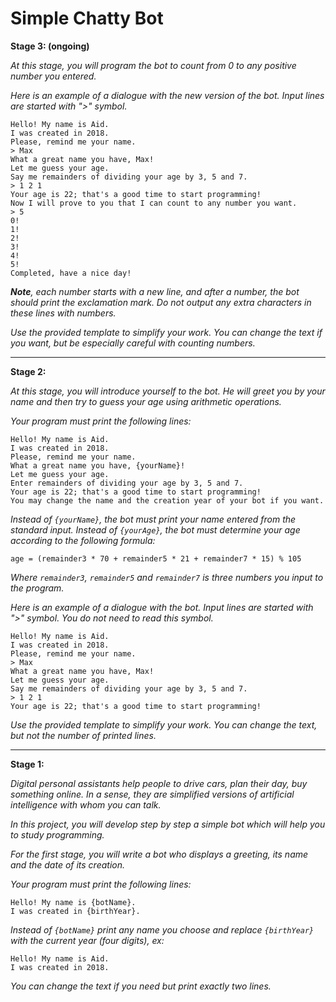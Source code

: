# Simple Chatty Bot

**Stage 3: (ongoing)**

_At this stage, you will program the bot to count from 0 to any positive number you entered._

_Here is an example of a dialogue with the new version of the bot. Input lines are started with ">" symbol._

```
Hello! My name is Aid.
I was created in 2018.
Please, remind me your name.
> Max
What a great name you have, Max!
Let me guess your age.
Say me remainders of dividing your age by 3, 5 and 7.
> 1 2 1
Your age is 22; that's a good time to start programming!
Now I will prove to you that I can count to any number you want.
> 5
0!
1!
2!
3!
4!
5!
Completed, have a nice day!
```

_**Note**, each number starts with a new line, and after a number, the bot should print the exclamation mark. Do not output any extra characters in these lines with numbers._

_Use the provided template to simplify your work. You can change the text if you want, but be especially careful with counting numbers._
***

**Stage 2:**

_At this stage, you will introduce yourself to the bot. He will greet you by your name and then try to guess your age using arithmetic operations._

_Your program must print the following lines:_

```
Hello! My name is Aid.
I was created in 2018.
Please, remind me your name.
What a great name you have, {yourName}!
Let me guess your age.
Enter remainders of dividing your age by 3, 5 and 7.
Your age is 22; that's a good time to start programming!
You may change the name and the creation year of your bot if you want.
```

_Instead of `{yourName}`, the bot must print your name entered from the standard input. Instead of `{yourAge}`, the bot must determine your age according to the following formula:_

```
age = (remainder3 * 70 + remainder5 * 21 + remainder7 * 15) % 105
```
_Where `remainder3`, `remainder5` and `remainder7` is three numbers you input to the program._

_Here is an example of a dialogue with the bot. Input lines are started with ">" symbol. You do not need to read this symbol._

```
Hello! My name is Aid.
I was created in 2018.
Please, remind me your name.
> Max
What a great name you have, Max!
Let me guess your age.
Say me remainders of dividing your age by 3, 5 and 7.
> 1 2 1
Your age is 22; that's a good time to start programming!
```

_Use the provided template to simplify your work. You can change the text, but not the number of printed lines._
***

**Stage 1:**

_Digital personal assistants help people to drive cars, plan their day, buy something online. In a sense, they are simplified versions of artificial intelligence with whom you can talk._

_In this project, you will develop step by step a simple bot which will help you to study programming._

_For the first stage, you will write a bot who displays a greeting, its name and the date of its creation._

_Your program must print the following lines:_

```
Hello! My name is {botName}.
I was created in {birthYear}.
```
_Instead of `{botName}` print any name you choose and replace `{birthYear}` with the current year (four digits), ex:_

```
Hello! My name is Aid.
I was created in 2018.
```
_You can change the text if you need but print exactly two lines._
